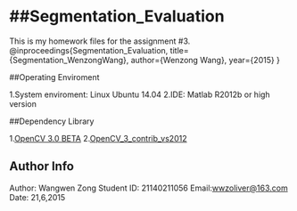 ##Segmentation_Evaluation
==========================================
This is my homework files for the assignment #3.
@inproceedings{Segmentation_Evaluation,
  title={Segmentation_WenzongWang},
  author={Wenzong Wang},
  year={2015}
  }

##Operating Enviroment

1.System enviroment: Linux Ubuntu 14.04
2.IDE: Matlab R2012b or high version

##Dependency Library

1.[OpenCV 3.0 BETA][1]
2.[OpenCV_3_contrib_vs2012][2]


[1]:http://opencv.org/
[2]:https://github.com/Smorodov/OpenCV_3_contrib_vs2012
[3]:http://vision.ouc.edu.cn/~zhenghaiyong/courses/cv/2015spring/index.html

## Author Info
Author: Wangwen Zong
Student ID: 21140211056
Email:wwzoliver@163.com
Date: 21,6,2015
